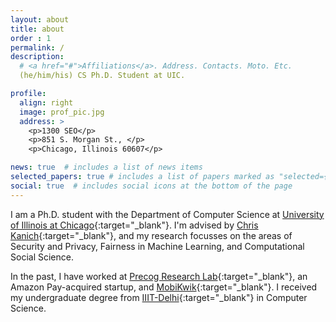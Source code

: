 ```yaml
---
layout: about
title: about
order : 1
permalink: /
description: 
  # <a href="#">Affiliations</a>. Address. Contacts. Moto. Etc.
  (he/him/his) CS Ph.D. Student at UIC.

profile:
  align: right
  image: prof_pic.jpg
  address: >
    <p>1300 SEO</p>
    <p>851 S. Morgan St., </p>
    <p>Chicago, Illinois 60607</p>

news: true  # includes a list of news items
selected_papers: true # includes a list of papers marked as "selected={true}"
social: true  # includes social icons at the bottom of the page
---
```


I am a Ph.D. student with the Department of Computer Science at [University of Illinois at Chicago](https://cs.uic.edu/){:target="\_blank"}. I'm advised by
[Chris Kanich](https://www.cs.uic.edu/~ckanich/){:target="\_blank"}, and my
research focusses on the areas of Security and Privacy, Fairness in Machine
Learning, and Computational Social Science. 

In the past, I have worked at [Precog Research Lab](http://precog.iiitd.edu.in/){:target="\_blank"}, 
an Amazon Pay-acquired startup, and [MobiKwik](https://www.mobikwik.com/){:target="\_blank"}. I received my undergraduate degree from [IIIT-Delhi](https://www.iiitd.ac.in/){:target="\_blank"} in Computer Science.


<!-- Write your biography here. Tell the world about yourself. Link to your favorite [subreddit](http://reddit.com){:target="\_blank"}. You can put a picture in, too. The code is already in, just name your picture `prof_pic.jpg` and put it in the `img/` folder.

Put your address / P.O. box / other info right below your picture. You can also disable any these elements by editing `profile` property of the YAML header of your `_pages/about.md`. Edit `_bibliography/papers.bib` and Jekyll will render your [publications page](/al-folio/publications/) automatically.

Link to your social media connections, too. This theme is set up to use [Font Awesome icons](http://fortawesome.github.io/Font-Awesome/){:target="\_blank"} and [Academicons](https://jpswalsh.github.io/academicons/){:target="\_blank"}, like the ones below. Add your Facebook, Twitter, LinkedIn, Google Scholar, or just disable all of them. -->
